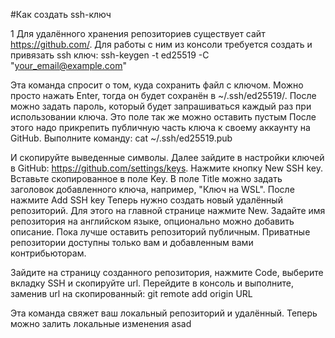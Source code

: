 #Как создать ssh-ключ

1
Для удалённого хранения репозиториев существует сайт https://github.com/.
Для работы с ним из консоли требуется создать и привязать ssh ключ:
ssh-keygen -t ed25519 -C "your_email@example.com"

Эта команда спросит о том, куда сохранить файл с ключом. Можно просто нажать Enter, тогда он будет сохранён в ~/.ssh/ed25519/.
После можно задать пароль, который будет запрашиваться каждый раз при использовании ключа. Это поле так же можно оставить пустым
После этого надо прикрепить публичную часть ключа к своему аккаунту на GitHub. Выполните команду:
cat ~/.ssh/ed25519.pub

И скопируйте выведенные символы. Далее зайдите в настройки ключей в GitHub: https://github.com/settings/keys. Нажмите кнопку New SSH key. Вставьте скопированное в поле Key. В поле Title можно задать заголовок добавленного ключа, например, "Ключ на WSL". После нажмите Add SSH key
Теперь нужно создать новый удалённый репозиторий. Для этого на главной странице нажмите New.
Задайте имя репозитория на английском языке, опционально можно добавить описание. Пока лучше оставить репозиторий публичным. Приватные репозитории доступны только вам и добавленным вами контрибьюторам.

Зайдите на страницу созданного репозитория, нажмите Code, выберите вкладку SSH и скопируйте url.
Перейдите в консоль и выполните, заменив url на скопированный:
git remote add origin URL

Эта команда свяжет ваш локальный репозиторий и удалённый. Теперь можно залить локальные изменения asad
